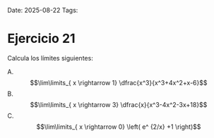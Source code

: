 Date: 2025-08-22
Tags: 

# Ejercicio 21

 
Calcula los límites siguientes:




A.   $$\lim\limits_{ x \rightarrow  1}  \dfrac{x^3}{x^3+4x^2+x-6}$$ 
B.   $$\lim\limits_{ x \rightarrow  3}  \dfrac{x}{x^3-4x^2-3x+18}$$ 
C.   $$\lim\limits_{ x \rightarrow  0}  \left( e^ {2/x} +1 \right)$$ 
